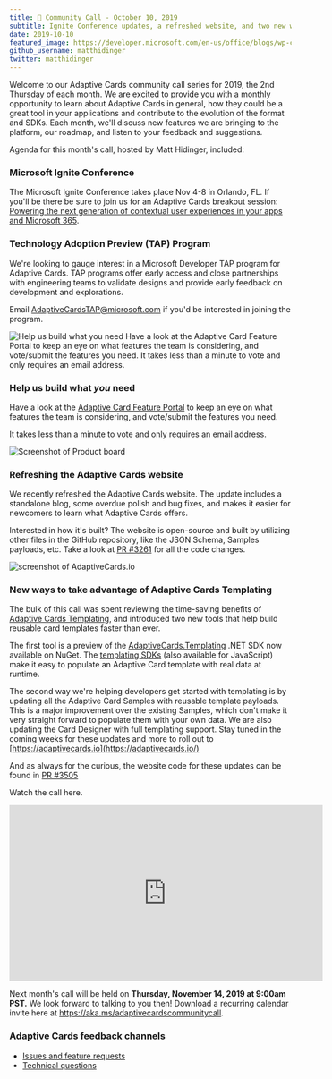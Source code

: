 ```yaml
---
title: 📣 Community Call - October 10, 2019
subtitle: Ignite Conference updates, a refreshed website, and two new ways to take advantage of templating
date: 2019-10-10
featured_image: https://developer.microsoft.com/en-us/office/blogs/wp-content/uploads/2019/10/Screenshot-of-https-adaptivecards-io-1024x944.png
github_username: matthidinger
twitter: matthidinger
---
```


Welcome to our Adaptive Cards community call series for 2019, the 2nd Thursday of each month. We are excited to provide you with a monthly opportunity to learn about Adaptive Cards in general, how they could be a great tool in your applications and contribute to the evolution of the format and SDKs. Each month, we'll discuss new features we are bringing to the platform, our roadmap, and listen to your feedback and suggestions.

Agenda for this month's call, hosted by Matt Hidinger, included:

### Microsoft Ignite Conference

The Microsoft Ignite Conference takes place Nov 4-8 in Orlando, FL. If you'll be there be sure to join us for an Adaptive Cards breakout session: [Powering the next generation of contextual user experiences in your apps and Microsoft 365](https://myignite.techcommunity.microsoft.com/sessions/81641?source=sessions).

### Technology Adoption Preview (TAP) Program

We're looking to gauge interest in a Microsoft Developer TAP program for Adaptive Cards. TAP programs offer early access and close partnerships with engineering teams to validate designs and provide early feedback on development and explorations.

Email [AdaptiveCardsTAP@microsoft.com](mailto:AdaptiveCardsTAP@microsoft.com) if you'd be interested in joining the program.

![Help us build what you need Have a look at the Adaptive Card Feature Portal to keep an eye on what features the team is considering, and vote/submit the features you need. It takes less than a minute to vote and only requires an email address.](https://developer.microsoft.com/en-us/office/blogs/wp-content/uploads/2019/10/Information-on-the-Technology-Adoption-Preview-TAP-Program-1024x472.png)

### Help us build what *you* need

Have a look at the [Adaptive Card Feature Portal](https://aka.ms/ACFeatures) to keep an eye on what features the team is considering, and vote/submit the features you need.

It takes less than a minute to vote and only requires an email address.

![Screenshot of Product board](https://developer.microsoft.com/en-us/office/blogs/wp-content/uploads/2019/10/Screenshot-of-product-board-feature-list-e1571173437175.png)

### Refreshing the Adaptive Cards website

We recently refreshed the Adaptive Cards website. The update includes a standalone blog, some overdue polish and bug fixes, and makes it easier for newcomers to learn what Adaptive Cards offers.

Interested in how it's built? The website is open-source and built by utilizing other files in the GitHub repository, like the JSON Schema, Samples payloads, etc. Take a look at [PR #3261](https://github.com/microsoft/AdaptiveCards/pull/3261) for all the code changes.

![screenshot of AdaptiveCards.io](https://developer.microsoft.com/en-us/office/blogs/wp-content/uploads/2019/10/Screenshot-of-https-adaptivecards-io-1024x944.png)

### New ways to take advantage of Adaptive Cards Templating

The bulk of this call was spent reviewing the time-saving benefits of [Adaptive Cards Templating](https://docs.microsoft.com/adaptive-cards/templating/), and introduced two new tools that help build reusable card templates faster than ever.

The first tool is a preview of the [AdaptiveCards.Templating](https://www.nuget.org/packages/AdaptiveCards.Templating) .NET SDK now available on NuGet. The [templating SDKs](https://docs.microsoft.com/adaptive-cards/templating/sdk) (also available for JavaScript) make it easy to populate an Adaptive Card template with real data at runtime.

The second way we're helping developers get started with templating is by updating all the Adaptive Card Samples with reusable template payloads. This is a major improvement over the existing Samples, which don't make it very straight forward to populate them with your own data. We are also updating the Card Designer with full templating support. Stay tuned in the coming weeks for these updates and more to roll out to [https://adaptivecards.io](https://adaptivecards.io/)

And as always for the curious, the website code for these updates can be found in [PR #3505](https://adaptivecardsci.z5.web.core.windows.net/pr/3505)

Watch the call here.

<iframe width="560" height="315" src="https://www.youtube.com/embed/GY8__dqPMiU" frameborder="0" allow="accelerometer; autoplay; encrypted-media; gyroscope; picture-in-picture" allowfullscreen="allowfullscreen"></iframe>

Next month's call will be held on **Thursday, November 14, 2019 at 9:00am PST.** We look forward to talking to you then! Download a recurring calendar invite here at <https://aka.ms/adaptivecardscommunitycall>.

### Adaptive Cards feedback channels

-   [Issues and feature requests](https://github.com/Microsoft/AdaptiveCards/issues)
-   [Technical questions](https://stackoverflow.com/questions/tagged/adaptive-cards)